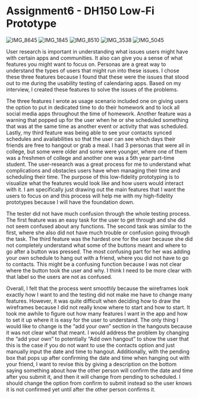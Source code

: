 # Assignment6 - DH150 Low-Fi Prototype

![IMG_8645](https://user-images.githubusercontent.com/59623131/75862876-6fd5cb00-5db4-11ea-8960-0f173c79e311.jpg)
![IMG_1845](https://user-images.githubusercontent.com/59623131/75863237-ff7b7980-5db4-11ea-934e-d53e67e75878.jpg)
![IMG_8510](https://user-images.githubusercontent.com/59623131/75863300-18842a80-5db5-11ea-8c55-51c718c38d2b.jpg)
![IMG_3538](https://user-images.githubusercontent.com/59623131/75863331-22a62900-5db5-11ea-9078-29d858d3513c.jpg)
![IMG_5045](https://user-images.githubusercontent.com/59623131/75863339-25a11980-5db5-11ea-8c52-9fbc24db058d.jpg)

User research is important in understanding what issues users might have with certain apps and communities. It also can give you a sense of what features you might want to focus on. Personas are a great way to understand the types of users that might run into these issues. I chose these three features because I found that these were the issues that stood out to me during the usability testing of calendaring apps. Based on my interview, I created these features to solve the issues of the problems. 

The three features I wrote as usage scenario included one on giving users the option to put in dedicated time to do their homework and to lock all social media apps throughout the time of homework. Another feature was a warning that popped up for the user when he or she scheduled something that was at the same time as another event or activity that was scheduled. Lastly, my third feature was being able to see your contacts synced schedules and availabilities so that the user can see which days their friends are free to hangout or grab a meal. I had 3 personas that were all in college, but some were older and some were younger, where one of them was a freshmen of college and another one was a 5th year part-time student. The user-research was a great process for me to understand what complications and obstacles users have when managing their time and scheduling their time. The purpose of this low-fidelity prototyping is to visualize what the features would look like and how users would interact with it. I am specifically just drawing out the main features that I want the users to focus on and this process will help me with my high-fidelity prototypes because I will have the foundation down.

The tester did not have much confusion through the whole testing process. The first feature was an easy task for the user to get through and she did not seem confused about any functions. The second task was similar to the first, where she also did not have much trouble or confusion going through the task. The third feature was the hardest one for the user because she did not completely understand what some of the buttons meant and where to go after a button was pressed. The most confusing part for her was adding your own schedule to hang out with a friend, where you did not have to go to contacts. This might be a confusing function because I was not clear where the button took the user and why. I think I need to be more clear with that label so the users are not as confused. 

Overall, I felt that the process went smoothly because the wireframes look exactly how I want to and the testing did not make me have to change many features. However, it was quite difficult when deciding how to draw the wireframes because I did not really know where to start and how to start. It took me awhile to figure out how many features I want in the app and how to set it up where it is easy for the user to understand. The only thing I would like to change is the “add your own” section in the hangouts because it was not clear what that meant. I would address the problem by changing the “add your own” to potentially “Add own hangout” to show the user that this is the case if you do not want to use the contacts option and just manually input the date and time to hangout. Additionally, with the pending box that pops up after confirming the date and time when hanging out with your friend, I want to revise this by giving a description on the bottom saying something about how the other person will confirm the date and time after you submit it, and then it will change from pending to scheduled. I should change the option from confirm to submit instead so the user knows it is not confirmed yet until after the other person confirms it. 
